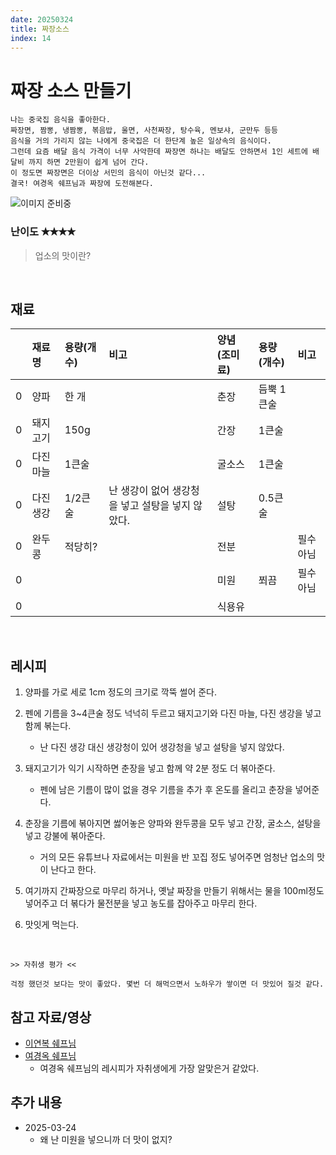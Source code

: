 ```yaml
---
date: 20250324
title: 짜장소스
index: 14
---
```

# 짜장 소스 만들기

```
나는 중국집 음식을 좋아한다.
짜장면, 짬뽕, 냉짬뽕, 볶음밥, 울면, 사천짜장, 탕수육, 멘보샤, 군만두 등등
음식을 거의 가리지 않는 나에게 중국집은 더 한단계 높은 일상속의 음식이다.
그런데 요즘 배달 음식 가격이 너무 사악한데 짜장면 하나는 배달도 안하면서 1인 세트에 배달비 까지 하면 2만원이 쉽게 넘어 간다.
이 정도면 짜장면은 더이상 서민의 음식이 아닌것 같다...
결국! 여경옥 쉐프님과 짜장에 도전해본다.
```

![이미지 준비중](<../../_assets/img/14_1.png>)

### 난이도 ✭✭✭✭
> 업소의 맛이란?

<br/>

## 재료
||재료명|용량(개수)|비고|양념(조미료)|용량(개수)|비고|
|:-:|:--|:--|:--|:--|:--|:--|
|0|양파|한 개||춘장|듬뿍 1큰술||
|0|돼지고기|150g||간장|1큰술||
|0|다진 마늘|1큰술||굴소스|1큰술||
|0|다진 생강|1/2큰술|난 생강이 없어 생강청을 넣고 설탕을 넣지 않았다.|설탕|0.5큰술||
|0|완두콩|적당히?||전분||필수 아님|
|0||||미원|쬐끔|필수 아님|
|0||||식용유|||


<br/>

## 레시피
1. 양파를 가로 세로 1cm 정도의 크기로 깍뚝 썰어 준다.

1. 펜에 기름을 3~4큰술 정도 넉넉히 두르고 돼지고기와 다진 마늘, 다진 생강을 넣고 함께 볶는다.
    - 난 다진 생강 대신 생강청이 있어 생강청을 넣고 설탕을 넣지 않았다.

1. 돼지고기가 익기 시작하면 춘장을 넣고 함께 약 2분 정도 더 볶아준다.
    - 펜에 남은 기름이 많이 없을 경우 기름을 추가 후 온도를 올리고 춘장을 넣어준다.

1. 춘장을 기름에 볶아지면 썷어놓은 양파와 완두콩을 모두 넣고 간장, 굴소스, 설탕을 넣고 강불에 볶아준다.
    - 거의 모든 유튜브나 자료에서는 미원을 반 꼬집 정도 넣어주면 엄청난 업소의 맛이 난다고 한다.

1. 여기까지 간짜장으로 마무리 하거나, 옛날 짜장을 만들기 위해서는 물을 100ml정도 넣어주고 더 볶다가 물전분을 넣고 농도를 잡아주고 마무리 한다.

1. 맛잇게 먹는다.

<br/>

~~~
>> 자취생 평가 <<

걱정 했던것 보다는 맛이 좋았다. 몇번 더 해먹으면서 노하우가 쌓이면 더 맛있어 질것 같다.
~~~

## 참고 자료/영상
- [이연복 쉐프님](https://www.youtube.com/watch?v=tQUTkWfHdO8&t=1s)
- [여경옥 쉐프님](https://www.youtube.com/watch?v=FJr-9TncbrM&t=414s)
    - 여경옥 쉐프님의 레시피가 자취생에게 가장 알맞은거 같았다.

## 추가 내용
- 2025-03-24
    - 왜 난 미원을 넣으니까 더 맛이 없지?